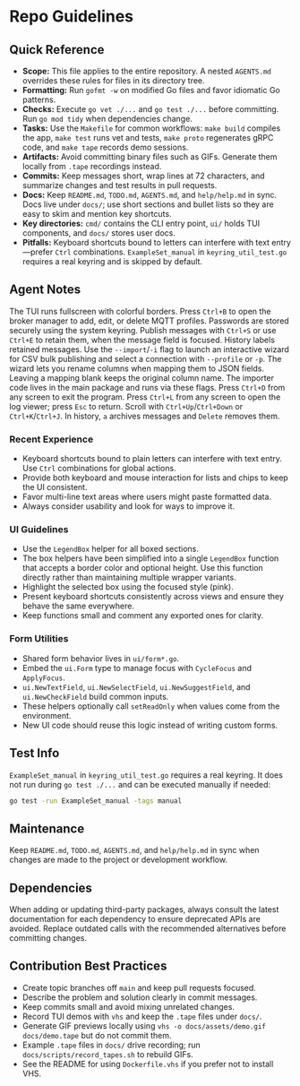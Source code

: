 # Repo Guidelines

## Quick Reference
- **Scope:** This file applies to the entire repository. A nested
  `AGENTS.md` overrides these rules for files in its directory tree.
- **Formatting:** Run `gofmt -w` on modified Go files and favor idiomatic Go
  patterns.
- **Checks:** Execute `go vet ./...` and `go test ./...` before committing.
  Run `go mod tidy` when dependencies change.
- **Tasks:** Use the `Makefile` for common workflows:
  `make build` compiles the app, `make test` runs vet and tests,
  `make proto` regenerates gRPC code, and `make tape` records demo
  sessions.
- **Artifacts:** Avoid committing binary files such as GIFs. Generate them
  locally from `.tape` recordings instead.
- **Commits:** Keep messages short, wrap lines at 72 characters, and summarize
  changes and test results in pull requests.
- **Docs:** Keep `README.md`, `TODO.md`, `AGENTS.md`, and `help/help.md` in
  sync. Docs live under `docs/`; use short sections and bullet lists so
  they are easy to skim and mention key shortcuts.
- **Key directories:** `cmd/` contains the CLI entry point, `ui/` holds TUI
  components, and `docs/` stores user docs.
- **Pitfalls:** Keyboard shortcuts bound to letters can interfere with text
  entry—prefer `Ctrl` combinations. `ExampleSet_manual` in
  `keyring_util_test.go` requires a real keyring and is skipped by default.

## Agent Notes
The TUI runs fullscreen with colorful borders. Press `Ctrl+B` to open the broker manager to add, edit, or delete MQTT profiles. Passwords are stored securely using the system keyring. Publish messages with `Ctrl+S` or use `Ctrl+E` to retain them, when the message field is focused. History labels retained messages. Use the `--import`/`-i` flag to launch an interactive wizard for CSV bulk publishing and select a connection with `--profile` or `-p`. The wizard lets you rename columns when mapping them to JSON fields. Leaving a mapping blank keeps the original column name. The importer code lives in the main package and runs via these flags.
Press `Ctrl+D` from any screen to exit the program.
Press `Ctrl+L` from any screen to open the log viewer; press `Esc` to return.
Scroll with `Ctrl+Up`/`Ctrl+Down` or `Ctrl+K`/`Ctrl+J`. In history,
`a` archives messages and `Delete` removes them.

### Recent Experience
- Keyboard shortcuts bound to plain letters can interfere with text entry. Use `Ctrl` combinations for global actions.
- Provide both keyboard and mouse interaction for lists and chips to keep the UI consistent.
- Favor multi-line text areas where users might paste formatted data.
- Always consider usability and look for ways to improve it.

### UI Guidelines
- Use the `LegendBox` helper for all boxed sections.
- The box helpers have been simplified into a single `LegendBox` function that
  accepts a border color and optional height. Use this function directly rather
  than maintaining multiple wrapper variants.
- Highlight the selected box using the focused style (pink).
- Present keyboard shortcuts consistently across views and ensure they behave the same everywhere.
- Keep functions small and comment any exported ones for clarity.

### Form Utilities
- Shared form behavior lives in `ui/form*.go`.
- Embed the `ui.Form` type to manage focus with `CycleFocus` and `ApplyFocus`.
- `ui.NewTextField`, `ui.NewSelectField`, `ui.NewSuggestField`, and `ui.NewCheckField`
  build common inputs.
- These helpers optionally call `setReadOnly` when values come from the
  environment.
- New UI code should reuse this logic instead of writing custom forms.

## Test Info
`ExampleSet_manual` in `keyring_util_test.go` requires a real keyring. It does not
run during `go test ./...` and can be executed manually if needed:

```bash
go test -run ExampleSet_manual -tags manual
```

## Maintenance
Keep `README.md`, `TODO.md`, `AGENTS.md`, and `help/help.md` in sync when changes are made to the project or development workflow.

## Dependencies
When adding or updating third-party packages, always consult the latest
documentation for each dependency to ensure deprecated APIs are avoided.
Replace outdated calls with the recommended alternatives before committing
changes.

## Contribution Best Practices
- Create topic branches off `main` and keep pull requests focused.
- Describe the problem and solution clearly in commit messages.
- Keep commits small and avoid mixing unrelated changes.
- Record TUI demos with `vhs` and keep the `.tape` files under `docs/`.
- Generate GIF previews locally using `vhs -o docs/assets/demo.gif docs/demo.tape` but do not commit them.
- Example `.tape` files in `docs/` drive recording; run `docs/scripts/record_tapes.sh` to rebuild GIFs.
- See the README for using `Dockerfile.vhs` if you prefer not to install VHS.
